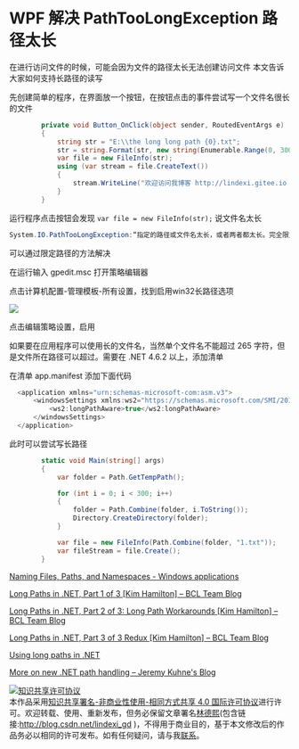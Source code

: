 
# WPF 解决 PathTooLongException 路径太长

在进行访问文件的时候，可能会因为文件的路径太长无法创建访问文件
本文告诉大家如何支持长路径的读写

<!--more-->


<!-- CreateTime:2019/12/6 9:15:06 -->

<!-- csdn -->

先创建简单的程序，在界面放一个按钮，在按钮点击的事件尝试写一个文件名很长的文件

```csharp
        private void Button_OnClick(object sender, RoutedEventArgs e)
        {
            string str = "E:\\the long long path {0}.txt";
            str = string.Format(str, new string(Enumerable.Range(0, 300).Select(temp => 'x').ToArray()));
            var file = new FileInfo(str);
            using (var stream = file.CreateText())
            {
                stream.WriteLine("欢迎访问我博客 http://lindexi.gitee.io 里面有大量 UWP WPF 博客");
            }
        }
```

运行程序点击按钮会发现 `var file = new FileInfo(str);` 说文件名太长

```csharp
System.IO.PathTooLongException:“指定的路径或文件名太长，或者两者都太长。完全限定文件名必须少于 260 个字符，并且目录名必须少于 248 个字符。”
```

可以通过限定路径的方法解决

在运行输入 gpedit.msc 打开策略编辑器

点击计算机配置-管理模板-所有设置，找到启用win32长路径选项

<!-- ![](image/WPF 解决 PathTooLongException 路径太长/WPF 解决 PathTooLongException 路径太长0.png) -->

![](https://i.loli.net/2018/12/19/5c19e81f1d00f.jpg)

点击编辑策略设置，启用

<!-- ![](image/WPF 解决 PathTooLongException 路径太长/WPF 解决 PathTooLongException 路径太长1.png) -->

如果要在应用程序可以使用长的文件名，当然单个文件名不能超过 265 字符，但是文件所在路径可以超过。需要在 .NET 4.6.2 以上，添加清单

在清单 app.manifest 添加下面代码

```csharp
  <application xmlns="urn:schemas-microsoft-com:asm.v3">
      <windowsSettings xmlns:ws2="https://schemas.microsoft.com/SMI/2016/WindowsSettings">
          <ws2:longPathAware>true</ws2:longPathAware>
      </windowsSettings>
  </application>
```

此时可以尝试写长路径

```csharp
        static void Main(string[] args)
        {
            var folder = Path.GetTempPath();

            for (int i = 0; i < 300; i++)
            {
                folder = Path.Combine(folder, i.ToString());
                Directory.CreateDirectory(folder);
            }

            var file = new FileInfo(Path.Combine(folder, "1.txt"));
            var fileStream = file.Create();
        }
```

[Naming Files, Paths, and Namespaces - Windows applications](https://docs.microsoft.com/en-us/windows/desktop/FileIO/naming-a-file#maxpath )

[Long Paths in .NET, Part 1 of 3 [Kim Hamilton] – BCL Team Blog](https://blogs.msdn.microsoft.com/bclteam/2007/02/13/long-paths-in-net-part-1-of-3-kim-hamilton/ )

[Long Paths in .NET, Part 2 of 3: Long Path Workarounds [Kim Hamilton] – BCL Team Blog](https://blogs.msdn.microsoft.com/bclteam/2007/03/26/long-paths-in-net-part-2-of-3-long-path-workarounds-kim-hamilton/ )

[Long Paths in .NET, Part 3 of 3 Redux [Kim Hamilton] – BCL Team Blog](https://blogs.msdn.microsoft.com/bclteam/2008/07/07/long-paths-in-net-part-3-of-3-redux-kim-hamilton/ )

[Using long paths in .NET](https://corengen.wordpress.com/2008/04/06/using-long-paths-in-net/ )

[More on new .NET path handling – Jeremy Kuhne's Blog](https://blogs.msdn.microsoft.com/jeremykuhne/2016/06/21/more-on-new-net-path-handling/ )





<a rel="license" href="http://creativecommons.org/licenses/by-nc-sa/4.0/"><img alt="知识共享许可协议" style="border-width:0" src="https://licensebuttons.net/l/by-nc-sa/4.0/88x31.png" /></a><br />本作品采用<a rel="license" href="http://creativecommons.org/licenses/by-nc-sa/4.0/">知识共享署名-非商业性使用-相同方式共享 4.0 国际许可协议</a>进行许可。欢迎转载、使用、重新发布，但务必保留文章署名[林德熙](http://blog.csdn.net/lindexi_gd)(包含链接:http://blog.csdn.net/lindexi_gd )，不得用于商业目的，基于本文修改后的作品务必以相同的许可发布。如有任何疑问，请与我[联系](mailto:lindexi_gd@163.com)。
